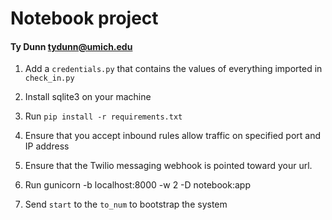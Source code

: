 # Notebook project

#### Ty Dunn <tydunn@umich.edu>

1) Add a `credentials.py` that contains the values of everything imported in `check_in.py`

2) Install sqlite3 on your machine

3) Run `pip install -r requirements.txt`

4) Ensure that you accept inbound rules allow traffic on specified port and IP address

5) Ensure that the Twilio messaging webhook is pointed toward your url.

6) Run gunicorn -b localhost:8000 -w 2 -D notebook:app

7) Send `start` to the `to_num` to bootstrap the system
